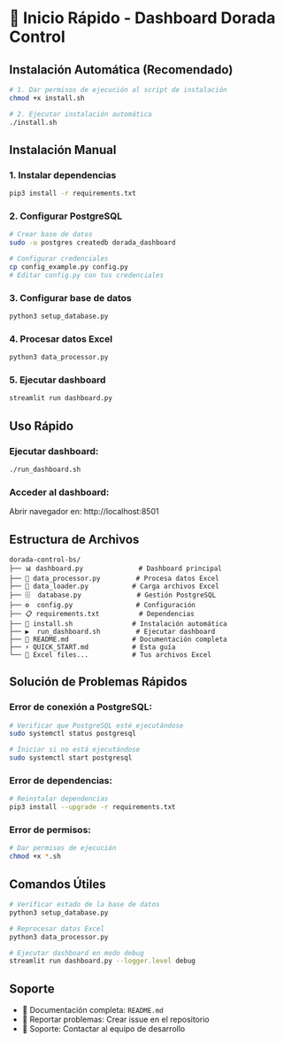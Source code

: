 # 🚀 Inicio Rápido - Dashboard Dorada Control

## Instalación Automática (Recomendado)

```bash
# 1. Dar permisos de ejecución al script de instalación
chmod +x install.sh

# 2. Ejecutar instalación automática
./install.sh
```

## Instalación Manual

### 1. Instalar dependencias
```bash
pip3 install -r requirements.txt
```

### 2. Configurar PostgreSQL
```bash
# Crear base de datos
sudo -u postgres createdb dorada_dashboard

# Configurar credenciales
cp config_example.py config.py
# Editar config.py con tus credenciales
```

### 3. Configurar base de datos
```bash
python3 setup_database.py
```

### 4. Procesar datos Excel
```bash
python3 data_processor.py
```

### 5. Ejecutar dashboard
```bash
streamlit run dashboard.py
```

## Uso Rápido

### Ejecutar dashboard:
```bash
./run_dashboard.sh
```

### Acceder al dashboard:
Abrir navegador en: http://localhost:8501

## Estructura de Archivos

```
dorada-control-bs/
├── 📊 dashboard.py              # Dashboard principal
├── 🔧 data_processor.py         # Procesa datos Excel
├── 📁 data_loader.py           # Carga archivos Excel
├── 🗄️  database.py              # Gestión PostgreSQL
├── ⚙️  config.py                # Configuración
├── 📋 requirements.txt          # Dependencias
├── 🚀 install.sh               # Instalación automática
├── ▶️  run_dashboard.sh         # Ejecutar dashboard
├── 📖 README.md                # Documentación completa
├── ⚡ QUICK_START.md           # Esta guía
└── 📄 Excel files...           # Tus archivos Excel
```

## Solución de Problemas Rápidos

### Error de conexión a PostgreSQL:
```bash
# Verificar que PostgreSQL esté ejecutándose
sudo systemctl status postgresql

# Iniciar si no está ejecutándose
sudo systemctl start postgresql
```

### Error de dependencias:
```bash
# Reinstalar dependencias
pip3 install --upgrade -r requirements.txt
```

### Error de permisos:
```bash
# Dar permisos de ejecución
chmod +x *.sh
```

## Comandos Útiles

```bash
# Verificar estado de la base de datos
python3 setup_database.py

# Reprocesar datos Excel
python3 data_processor.py

# Ejecutar dashboard en modo debug
streamlit run dashboard.py --logger.level debug
```

## Soporte

- 📖 Documentación completa: `README.md`
- 🐛 Reportar problemas: Crear issue en el repositorio
- 💬 Soporte: Contactar al equipo de desarrollo 